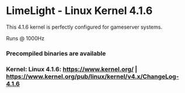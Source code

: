 # LimeLight - Linux Kernel 4.1.6

This 4.1.6 kernel is perfectly configured for gameserver systems.

Runs @ 1000Hz

### Precompiled binaries are available

### Kernel: Linux 4.1.6: https://www.kernel.org/ | https://www.kernel.org/pub/linux/kernel/v4.x/ChangeLog-4.1.6